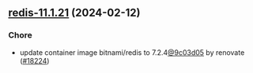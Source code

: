 

## [redis-11.1.21](https://github.com/truecharts/charts/compare/redis-11.1.20...redis-11.1.21) (2024-02-12)

### Chore



- update container image bitnami/redis to 7.2.4[@9c03d05](https://github.com/9c03d05) by renovate ([#18224](https://github.com/truecharts/charts/issues/18224))